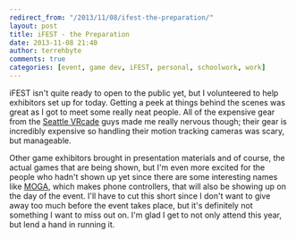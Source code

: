 ```yaml
---
redirect_from: "/2013/11/08/ifest-the-preparation/"
layout: post
title: iFEST - the Preparation
date: 2013-11-08 21:40
author: terrehbyte
comments: true
categories: [event, game dev, iFEST, personal, schoolwork, work]
---
```


iFEST isn't quite ready to open to the public yet, but I volunteered to help
exhibitors set up for today. Getting a peek at things behind the scenes was
great as I got to meet some really neat people. All of the expensive gear from
the [Seattle VRcade](http://youtu.be/2fz0_KmWkUI) guys made me really nervous
though; their gear is incredibly expensive so handling their motion tracking
cameras was scary, but manageable.  

Other game exhibitors brought in presentation materials and of course, the
actual games that are being shown, but I'm even more excited for the people who
hadn't shown up yet since there are some interesting names like
[MOGA](http://www.mogaanywhere.com), which makes phone controllers, that will
also be showing up on the day of the event. I'll have to cut this short since I
don't want to give away too much before the event takes place, but it's
definitely not something I want to miss out on. I'm glad I get to not only
attend this year, but lend a hand in running it.  